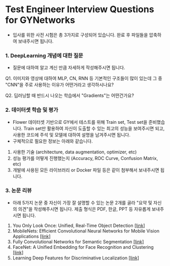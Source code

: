 # Test Engineer Interview Questions for GYNetworks

- 입사를 위한 사전 시험은 총 3가지로 구성되어 있습니다. 완료 후 파일들을 압축하여 보내주시면 됩니다.

### 1. DeepLearning 개념에 대한 질문
- 질문에 대하여 알고 계신 만큼 자세하게 작성해주시면 됩니다.

Q1. 이미지와 영상에 대하여 MLP, CN, RNN 등 기본적인 구조들이 많이 있는데 그 중 "CNN"을 주로 사용하는 이유가 어떤거라고 생각하시나요?

Q2. 딥러닝할 때 반드시 나오는 학습에서 "Gradients"는 어떤건가요?


### 2. 데이터셋 학습 및 평가
- Flower 데이터셋 기반으로 GY에서 테스트를 위해 Train set, Test set을 준비했습니다. Train set만 활용하여 자신이 도출할 수 있는 최고의 성능을 보여주시면 되고, 사용한 코드에 주석 및 모델에 대하여 설명을 남겨주시면 됩니다.
- 구체적으로 필요한 정보는 아래와 같습니다.

1. 사용한 기술 (architecture, data augmentation, optimizer, etc)
2. 성능 평가를 어떻게 진행했는지 (Accuracy, ROC Curve, Confusion Matrix, etc)
3. 개발에 사용된 모든 라이브러리 or Docker 파일 등은 같이 첨부해서 보내주시면 됩니다.

### 3. 논문 리뷰
- 아래 5가지 논문 중 자신이 가장 잘 설명할 수 있는 논문 2개를 골라 "요약 및 자신의 의견"을 작성해주시면 됩니다. 제출 형식은 PDF, 한글, PPT 등 자유롭게 보내주시면 됩니다. 

1. You Only Look Once: Unified, Real-Time Object Detection [[link]](https://arxiv.org/abs/1506.02640)
2. MobileNets: Efficient Convolutional Neural Networks for Mobile Vision Applications [[link]](https://arxiv.org/abs/1704.04861)
3. Fully Convolutional Networks for Semantic Segmentation [[link]](https://arxiv.org/abs/1411.4038)
4. FaceNet: A Unified Embedding for Face Recognition and Clustering [[link]](https://arxiv.org/abs/1503.03832)
5. Learning Deep Features for Discriminative Localization [[link]](https://arxiv.org/abs/1512.04150)



